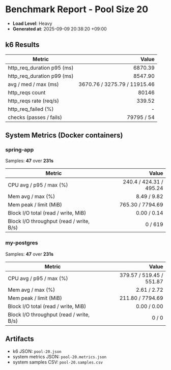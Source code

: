 ﻿# Benchmark Report - Pool Size 20

- **Load Level**: Heavy
- **Generated at**: 2025-09-09 20:38:20 +09:00

## k6 Results

| Metric | Value |
|---|---:|
| http_req_duration p95 (ms) | 6870.39 |
| http_req_duration p99 (ms) | 8547.90 |
| avg / med / max (ms) | 3670.76 / 3275.79 / 11915.46 |
| http_reqs count | 80146 |
| http_reqs rate (req/s) | 339.52 |
| http_req_failed (%) | - |
| checks (passes / fails) | 79795 / 54 |

## System Metrics (Docker containers)

### spring-app

Samples: **47** over **231s**

| Metric | Value |
|---|---:|
| CPU avg / p95 / max (%) | 240.4 / 424.31 / 495.24 |
| Mem avg / max (%) | 8.49 / 9.82 |
| Mem peak / limit (MiB) | 765.30 / 7794.69 |
| Block I/O total (read / write, MiB) | 0.00 / 0.14 |
| Block I/O throughput (read / write, B/s) | 0 / 619 |

### my-postgres

Samples: **47** over **231s**

| Metric | Value |
|---|---:|
| CPU avg / p95 / max (%) | 379.57 / 519.45 / 551.87 |
| Mem avg / max (%) | 2.61 / 2.72 |
| Mem peak / limit (MiB) | 211.80 / 7794.69 |
| Block I/O total (read / write, MiB) | 0.00 / 0.00 |
| Block I/O throughput (read / write, B/s) | 0 / 0 |

## Artifacts

- k6 JSON: `pool-20.json`
- system metrics JSON: `pool-20.metrics.json`
- system samples CSV: `pool-20.samples.csv`
